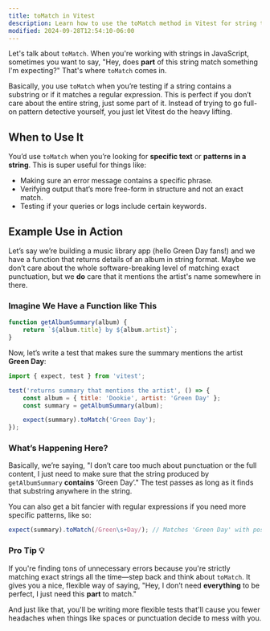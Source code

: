 ```yaml
---
title: toMatch in Vitest
description: Learn how to use the toMatch method in Vitest for string testing.
modified: 2024-09-28T12:54:10-06:00
---
```


Let's talk about `toMatch`. When you're working with strings in JavaScript, sometimes you want to say, "Hey, does **part** of this string match something I'm expecting?" That's where `toMatch` comes in.

Basically, you use `toMatch` when you’re testing if a string contains a substring or if it matches a regular expression. This is perfect if you don’t care about the entire string, just some part of it. Instead of trying to go full-on pattern detective yourself, you just let Vitest do the heavy lifting.

## When to Use It

You’d use `toMatch` when you’re looking for **specific text** or **patterns in a string**. This is super useful for things like:

- Making sure an error message contains a specific phrase.
- Verifying output that’s more free-form in structure and not an exact match.
- Testing if your queries or logs include certain keywords.

## Example Use in Action

Let’s say we’re building a music library app (hello Green Day fans!) and we have a function that returns details of an album in string format. Maybe we don’t care about the whole software-breaking level of matching exact punctuation, but we **do** care that it mentions the artist's name somewhere in there.

### Imagine We Have a Function like This

```js
function getAlbumSummary(album) {
	return `${album.title} by ${album.artist}`;
}
```

Now, let’s write a test that makes sure the summary mentions the artist **Green Day**:

```js
import { expect, test } from 'vitest';

test('returns summary that mentions the artist', () => {
	const album = { title: 'Dookie', artist: 'Green Day' };
	const summary = getAlbumSummary(album);

	expect(summary).toMatch('Green Day');
});
```

### What’s Happening Here?

Basically, we’re saying, "I don’t care too much about punctuation or the full content, I just need to make sure that the string produced by `getAlbumSummary` **contains** ‘Green Day’." The test passes as long as it finds that substring anywhere in the string.

You can also get a bit fancier with regular expressions if you need more specific patterns, like so:

```js
expect(summary).toMatch(/Green\s+Day/); // Matches 'Green Day' with possible space variations.
```

### Pro Tip 💡

If you're finding tons of unnecessary errors because you're strictly matching exact strings all the time—step back and think about `toMatch`. It gives you a nice, flexible way of saying, "Hey, I don’t need **everything** to be perfect, I just need this **part** to match."

And just like that, you'll be writing more flexible tests that'll cause you fewer headaches when things like spaces or punctuation decide to mess with you.
